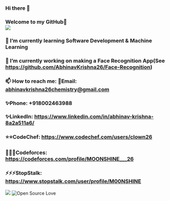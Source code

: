 ### Hi there 👋
### Welcome to my GitHub👋<br> <img src = "https://forthebadge.com/images/badges/built-with-love.svg">

### 🌱 I’m currently learning Software Development & Machine Learning
### 🔭 I’m currently working on making a Face Recognition App(See https://github.com/AbhinavKrishna26/Face-Recognition)
### 📫 How to reach me: 💬Email: abhinavkrishna26chemistry@gmail.com
### ✨Phone:  +918002463988                
### ✨LinkedIn: https://www.linkedin.com/in/abhinav-krishna-8a2a511a6/
### ⭐⭐CodeChef: https://www.codechef.com/users/clown26
### 🌟🌟🌟Codeforces: https://codeforces.com/profile/MOONSHINE___26
### ⚡⚡⚡StopStalk: https://www.stopstalk.com/user/profile/M00NSHINE
![](https://komarev.com/ghpvc/?username=AbhinavKrishna26&color=brightgreen&label=PROFILE+VIEWS)  ![Open Source Love](https://badges.frapsoft.com/os/v2/open-source.svg?v=103)

   

<!--
**AbhinavKrishna26/AbhinavKrishna26** is a ✨ _special_ ✨ repository because its `README.md` (this file) appears on your GitHub profile.

Here are some ideas to get you started:

- 🔭 I’m currently working on ...
- 🌱 I’m currently learning ...
- 👯 I’m looking to collaborate on ...
- 🤔 I’m looking for help with ...
- 💬 Ask me about ...
- 📫 How to reach me: ...
- 😄 Pronouns: ...
- ⚡ Fun fact: ...
-->
